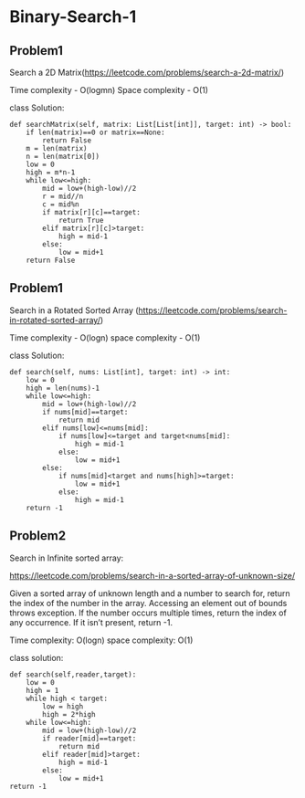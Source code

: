 # Binary-Search-1


## Problem1 
Search a 2D Matrix(https://leetcode.com/problems/search-a-2d-matrix/)

Time complexity - O(logmn)
Space complexity - O(1)

class Solution:

    def searchMatrix(self, matrix: List[List[int]], target: int) -> bool:
        if len(matrix)==0 or matrix==None:
            return False
        m = len(matrix)
        n = len(matrix[0])
        low = 0
        high = m*n-1
        while low<=high:
            mid = low+(high-low)//2
            r = mid//n
            c = mid%n
            if matrix[r][c]==target:
                return True
            elif matrix[r][c]>target:
                high = mid-1
            else:
                low = mid+1
        return False

## Problem1 
Search in a Rotated Sorted Array (https://leetcode.com/problems/search-in-rotated-sorted-array/)

Time complexity - O(logn)
space complexity - O(1)

class Solution:
    
    def search(self, nums: List[int], target: int) -> int:
        low = 0
        high = len(nums)-1
        while low<=high:
            mid = low+(high-low)//2
            if nums[mid]==target:
                return mid
            elif nums[low]<=nums[mid]:
                if nums[low]<=target and target<nums[mid]:
                    high = mid-1
                else:
                    low = mid+1
            else:
                if nums[mid]<target and nums[high]>=target:
                    low = mid+1
                else:
                    high = mid-1
        return -1



## Problem2
Search in Infinite sorted array: 

https://leetcode.com/problems/search-in-a-sorted-array-of-unknown-size/

Given a sorted array of unknown length and a number to search for, return the index of the number in the array. Accessing an element out of bounds throws exception. If the number occurs multiple times, return the index of any occurrence. If it isn’t present, return -1.

Time complexity: O(logn)
space complexity: O(1)

class solution:

    def search(self,reader,target):
        low = 0
        high = 1
        while high < target:
            low = high
            high = 2*high
        while low<=high:
            mid = low+(high-low)//2
            if reader[mid]==target:
                return mid
            elif reader[mid]>target:
                high = mid-1
            else:
                low = mid+1
    return -1

